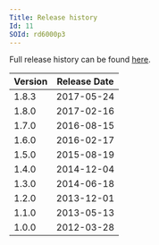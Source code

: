 ```yaml
---
Title: Release history
Id: 11
SOId: rd6000p3
---
```

Full release history can be found [here](https://golang.org/doc/devel/release.html).

|Version|Release Date|
|-------|------------|
|1.8.3|2017-05-24|
|1.8.0|2017-02-16|
|1.7.0|2016-08-15|
|1.6.0|2016-02-17|
|1.5.0|2015-08-19|
|1.4.0|2014-12-04|
|1.3.0|2014-06-18|
|1.2.0|2013-12-01|
|1.1.0|2013-05-13|
|1.0.0|2012-03-28|

